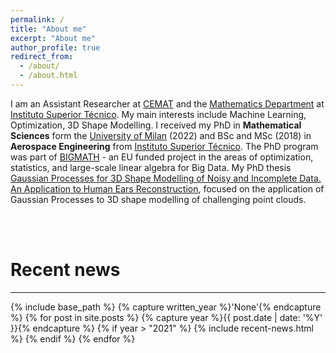 ```yaml
---
permalink: /
title: "About me"
excerpt: "About me"
author_profile: true
redirect_from: 
  - /about/
  - /about.html
---
```


I am an Assistant Researcher at [CEMAT](https://cemat.tecnico.ulisboa.pt/main.php) and the [Mathematics Department](https://math.tecnico.ulisboa.pt/index.php?lang=en) at [Instituto Superior Técnico](https://tecnico.ulisboa.pt/en/).
My main interests include Machine Learning, Optimization, 3D Shape Modelling. I received my PhD in <b>Mathematical Sciences</b> form the [University of Milan](https://www.unimi.it/en) (2022) and BSc and MSc (2018) in <b>Aerospace Engineering</b> from [Instituto Superior Técnico](https://tecnico.ulisboa.pt/pt/). 
The PhD program was part of  [BIGMATH](http://itn-bigmath.unimi.it/) - an EU funded project in the areas of optimization, statistics, and large-scale linear algebra for Big Data.
My PhD thesis [Gaussian Processes for 3D Shape Modelling of Noisy and Incomplete Data. An Application to Human Ears Reconstruction](https://air.unimi.it/handle/2434/947830), focused on the application of Gaussian Processes 
to 3D shape modelling of challenging point clouds.

<br/><br/>

# Recent news
------


{% include base_path %}
{% capture written_year %}'None'{% endcapture %}
{% for post in site.posts %}
  {% capture year %}{{ post.date | date: '%Y' }}{% endcapture %}
  {% if year > "2021" %}
	{% include recent-news.html %}
  {% endif %}
{% endfor %}